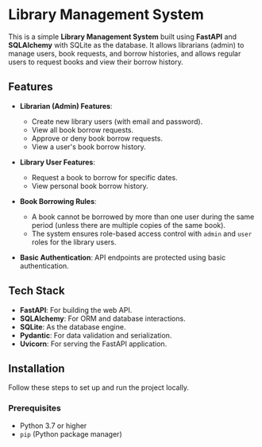 # Library Management System

This is a simple **Library Management System** built using **FastAPI** and **SQLAlchemy** with SQLite as the database. It allows librarians (admin) to manage users, book requests, and borrow histories, and allows regular users to request books and view their borrow history.

## Features

- **Librarian (Admin) Features**:
  - Create new library users (with email and password).
  - View all book borrow requests.
  - Approve or deny book borrow requests.
  - View a user's book borrow history.

- **Library User Features**:
  - Request a book to borrow for specific dates.
  - View personal book borrow history.

- **Book Borrowing Rules**:
  - A book cannot be borrowed by more than one user during the same period (unless there are multiple copies of the same book).
  - The system ensures role-based access control with `admin` and `user` roles for the library users.

- **Basic Authentication**: API endpoints are protected using basic authentication.

## Tech Stack

- **FastAPI**: For building the web API.
- **SQLAlchemy**: For ORM and database interactions.
- **SQLite**: As the database engine.
- **Pydantic**: For data validation and serialization.
- **Uvicorn**: For serving the FastAPI application.

## Installation

Follow these steps to set up and run the project locally.

### Prerequisites

- Python 3.7 or higher
- `pip` (Python package manager)

